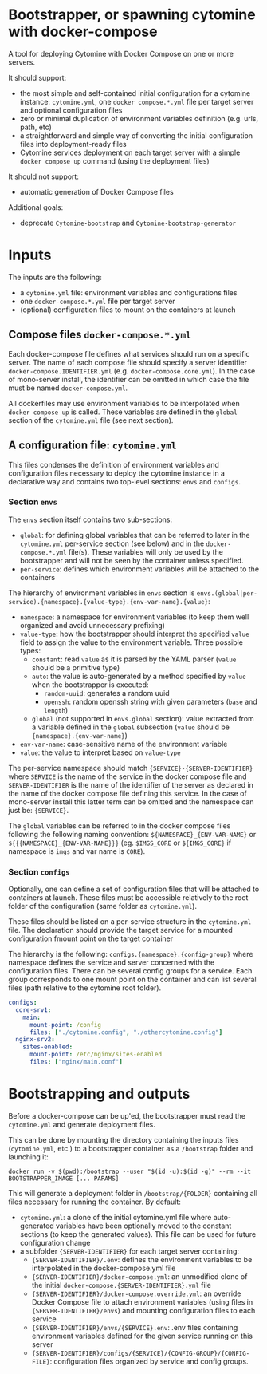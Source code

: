# Bootstrapper, or spawning cytomine with docker-compose

A tool for deploying Cytomine with Docker Compose on one or more servers.

It should support:
- the most simple and self-contained initial configuration for a cytomine instance: `cytomine.yml`, one `docker compose.*.yml` file per target server and optional configuration files
- zero or minimal duplication of environment variables definition (e.g. urls, path, etc)
- a straightforward and simple way of converting the initial configuration files into deployment-ready files
- Cytomine services deployment on each target server with a simple `docker compose up` command (using the deployment files)

It should not support:
- automatic generation of Docker Compose files

Additional goals:
- deprecate `Cytomine-bootstrap` and `Cytomine-bootstrap-generator`

# Inputs

The inputs are the following:

- a `cytomine.yml` file: environment variables and configurations files
- one `docker-compose.*.yml` file per target server
- (optional) configuration files to mount on the containers at launch


## Compose files `docker-compose.*.yml`

Each docker-compose file defines what services should run on a specific server. The name of each compose file should specify a server identifier `docker-compose.IDENTIFIER.yml` (e.g. `docker-compose.core.yml`). In the case of mono-server install, the identifier can be omitted in which case the file must be named `docker-compose.yml`. 

All dockerfiles may use environment variables to be interpolated when `docker compose up` is called. These variables are defined in the `global` section of the `cytomine.yml` file (see next section).

## A configuration file: `cytomine.yml`

This files condenses the definition of environment variables and configuration files necessary to deploy the cytomine instance in a declarative way and contains two top-level sections: `envs` and `configs`.

### Section `envs`

The `envs` section itself contains two sub-sections:

- `global`: for defining global variables that can be referred to later in the `cytomine.yml` per-service section (see below) and in the `docker-compose.*.yml` file(s). These variables will only be used by the bootstrapper and will not be seen by the container unless specified.
- `per-service`: defines which environment variables will be attached to the containers

The hierarchy of environment variables in `envs` section is `envs.(global|per-service).{namespace}.{value-type}.{env-var-name}.{value}`:

- `namespace`: a namespace for environment variables (to keep them well organized and avoid unnecessary prefixing) 
- `value-type`: how the bootstrapper should interpret the specified `value` field to assign the value to the environment variable. Three possible types:
    - `constant`: read `value` as it is parsed by the YAML parser (`value` should be a primitive type) 
    - `auto`: the value is auto-generated by a method specified by `value` when the bootstrapper is executed:
        - `random-uuid`: generates a random uuid
        - `openssh`: random openssh string with given parameters (`base` and `length`)
    - `global` (not supported in `envs.global` section): value extracted from a variable defined in the `global` subsection (`value` should be `{namespace}.{env-var-name}`) 
- `env-var-name`: case-sensitive name of the environment variable
- `value`: the value to interpret based on `value-type`

The per-service namespace should match `{SERVICE}-{SERVER-IDENTIFIER}` where `SERVICE` is the name of the service in the docker compose file and `SERVER-IDENTIFIER` is the name of the identifier of the server as declared in the name of the docker compose file defining this service. In the case of mono-server install this latter term can be omitted and the namespace can just be: `{SERVICE}`. 

The `global` variables can be referred to in the docker compose files following the following naming convention: `${NAMESPACE}_{ENV-VAR-NAME}` or `${{{NAMESPACE}_{ENV-VAR-NAME}}}` (eg. `$IMGS_CORE` or `${IMGS_CORE}` if namespace is `imgs` and var name is `CORE`).  

### Section `configs`

Optionally, one can define a set of configuration files that will be attached to containers at launch. These files must be accessible relatively to the root folder of the configuration (same folder as `cytomine.yml`). 

These files should be listed on a per-service structure in the `cytomine.yml` file. The declaration should provide the target service for a mounted configuration fmount point on the target container

The hierarchy is the following: `configs.{namespace}.{config-group}` where namespace defines the service and server concerned with the configuration files. There can be several config groups for a service. Each group corresponds to one mount point on the container and can list several files (path relative to the cytomine root folder).

```yaml
configs:
  core-srv1:
    main:
      mount-point: /config
      files: ["./cytomine.config", "./othercytomine.config"]
  nginx-srv2:
    sites-enabled:
      mount-point: /etc/nginx/sites-enabled
      files: ["nginx/main.conf"]
```

# Bootstrapping and outputs

Before a docker-compose can be up'ed, the bootstrapper must read the `cytomine.yml` and generate deployment files.

This can be done by mounting the directory containing the inputs files (`cytomine.yml`, etc.) to a bootstrapper container as a `/bootstrap` folder and launching it:

```
docker run -v $(pwd):/bootstrap --user "$(id -u):$(id -g)" --rm --it BOOTSTRAPPER_IMAGE [... PARAMS]
```

This will generate a deployment folder in `/bootstrap/{FOLDER}` containing all files necessary for running the container. By default:

- `cytomine.yml`: a clone of the initial cytomine.yml file where auto-generated variables have been optionally moved to the constant sections (to keep the generated values). This file can be used for future configuration change
- a subfolder `{SERVER-IDENTIFIER}` for each target server containing:
  - `{SERVER-IDENTIFIER}/.env`: defines the environment variables to be interpolated in the docker-compose.yml file
  - `{SERVER-IDENTIFIER}/docker-compose.yml`: an unmodified clone of the initial `docker-compose.{SERVER-IDENTIFIER}.yml` file 
  - `{SERVER-IDENTIFIER}/docker-compose.override.yml`: an override Docker Compose file to attach environment variables (using files in `{SERVER-IDENTIFIER}/envs`) and mounting configuration files to each service
  - `{SERVER-IDENTIFIER}/envs/{SERVICE}.env`: .env files containing environment variables defined for the given service running on this server
  - `{SERVER-IDENTIFIER}/configs/{SERVICE}/{CONFIG-GROUP}/{CONFIG-FILE}`: configuration files organized by service and config groups.
